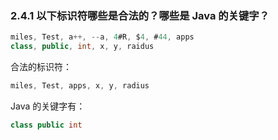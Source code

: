 ### 2.4.1 以下标识符哪些是合法的？哪些是 Java 的关键字？

```java
miles, Test, a++, --a, 4#R, $4, #44, apps
class, public, int, x, y, raidus
```

合法的标识符：

```java
miles, Test, apps, x, y, radius
```

Java 的关键字有：

```java
class public int
```
